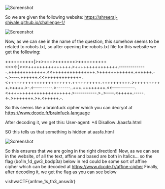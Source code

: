 ![Screenshot](challenge.png)

So we are given the following website:
https://shreeraj-shivale.github.io/challenge-1/


![Screenshot](welcome.png)

Now, as we can see in the name of the question, this somehow seems to be related to robots.txt, so after opening the robots.txt file for this website we get the following:

++++++++++[>+>+++>+++++++>++++++++++<<<<-]>>>+++++++++++++++.>+++++++++++++++.--------------.+++++++++++++.<<+++++++++++++++.>++++++++++++.++++++.--.>----.++++++.<<+++++++++++++.<++++++++++++++++++++++.++++++++++.++++++++++.>++++++++++.>++++.>-.<--------.>-------..+++.++++++++.<<----------.<++++++++++++++++++++++.>-----------.>..>----.<+++++.-----.<-.>+++++++.>+.<+++++.-.

So this seems like a brainfuck cipher which you can decryot at https://www.dcode.fr/brainfuck-language

After decoding it, we get this:
User-agent: *4
Disallow:J/aasfa.html

SO this tells us that something is hidden at aasfa.html


![Screenshot](2ndpg.png)


So this ensures that we are going in the right direction!!
Now, as we can see in the website, of all the text, affine and based are both in Italics... so the flag (bo1ln_1d_gw3_bodp3a) below in red could be some sort of affine cipher which can be decoded at https://www.dcode.fr/affine-cipher
Finally, after decoding it, we get the flag as you can see below


vishwaCTF{an1me_1s_th3_answ3r}
